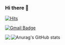 ### Hi there 👋

<!--
**3loomin/3loomin** is a ✨ _special_ ✨ repository because its `README.md` (this file) appears on your GitHub profile.

Here are some ideas to get you started:

- 🔭 I’m currently working on ...
- 🌱 I’m currently learning ...
- 👯 I’m looking to collaborate on ...
- 🤔 I’m looking for help with ...
- 💬 Ask me about ...
- 📫 How to reach me: ...
- 😄 Pronouns: ...
- ⚡ Fun fact: ...
-->
[![Hits](https://hits.seeyoufarm.com/api/count/incr/badge.svg?url=https%3A%2F%2Fgithub.com%2Fhaesoo9410&count_bg=%23EB8B10&title_bg=%23684327&icon=&icon_color=%23E7E7E7&title=VISIT&edge_flat=false)](https://github.com/3loomin)


[![Gmail Badge](https://img.shields.io/badge/Gmail-D14836?style=flat&logo=Gmail&logoColor=white)](mailto:3loomin@gmail.com)

<!--![Anurag's GitHub stats](https://github-readme-stats.vercel.app/api?username=3loomin&show_icons=true&theme=radical) -->
![Anurag's GitHub stats](https://github-readme-stats.vercel.app/api?username=3loomin&show_icons=true&theme=prussian)
<img align='left' src="http://mazassumnida.wtf/api/v2/generate_badge?boj=tlsckdals7">
